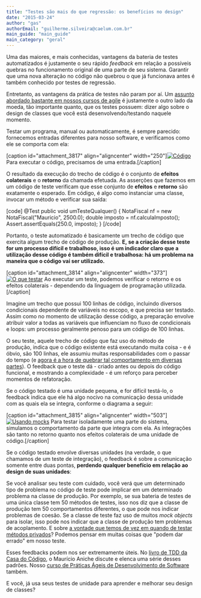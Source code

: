 ```yaml
---
title: "Testes são mais do que regressão: os benefícios no design"
date: "2015-03-24"
author: "gas"
authorEmail: "guilherme.silveira@caelum.com.br"
main_guide: "main_guide"
main_category: "geral"
---
```


Uma das maiores, e mais conhecidas, vantagens da bateria de testes automatizados é justamente o seu rápido _feedback_ em relação a possíveis quebras no funcionamento original de uma parte de seu sistema. Garantir que uma nova alteração no código não quebrou o que já funcionava antes é também conhecido por testes de regressão.

Entretanto, as vantagens da prática de testes não param por aí. Um [assunto abordado bastante em nossos cursos de agile](http://www.caelum.com.br/cursos/agile/) é justamente o outro lado da moeda, tão importante quanto, que os testes possuem: dizer algo sobre o design de classes que você está desenvolvendo/testando naquele momento.

Testar um programa, manual ou automaticamente, é sempre parecido: fornecemos entradas diferentes para nosso software, e verificamos como ele se comporta com ela:

\[caption id="attachment\_3817" align="aligncenter" width="250"\][![Código](https://blog.caelum.com.br/wp-content/uploads/2010/12/qualotamanhodeumteste.png "Codigo")](https://blog.caelum.com.br/wp-content/uploads/2010/12/qualotamanhodeumteste.png) Para executar o código, precisamos de uma entrada.\[/caption\]

O resultado da execução do trecho de código é o conjunto de **efeitos colaterais** e o **retorno** da chamada efetuada. As asserções que fazemos em um código de teste verificam que esse conjunto de **efeitos** e **retorno** são exatamente o esperado. Em código, é algo como instanciar uma classe, invocar um método e verificar sua saída:

\[code\] @Test public void umTesteQualquer() { NotaFiscal nf = new NotaFiscal("Mauricio", 2500.0); double imposto = nf.calculaImposto(); Assert.assertEquals(250.0, imposto); } \[/code\]

Portanto, o teste automatizado é basicamente um trecho de código que exercita algum trecho de código de produção. **E, se a criação desse teste for um processo difícil e trabalhoso, isso é um indicador claro que a utilização desse código é também difícil e trabalhosa: há um problema na maneira que o código vai ser utilizado.**

\[caption id="attachment\_3814" align="aligncenter" width="373"\][![O que testar](https://blog.caelum.com.br/wp-content/uploads/2010/12/qualotamanhodeumteste-1.png "O que testar")](https://blog.caelum.com.br/wp-content/uploads/2010/12/qualotamanhodeumteste-1.png) Ao executar um teste, podemos verificar o retorno e os efeitos colaterais - dependendo da linguagem de programação utilizada.\[/caption\]

Imagine um trecho que possui 100 linhas de código, incluindo diversos condicionais dependente de variáveis no escopo, e que precisa ser testado. Assim como no momento de utilização desse código, a preparação envolve atribuir valor a todas as variáveis que influenciam no fluxo de condicionais e loops: um processo geralmente penoso para um código de 100 linhas.

O seu teste, aquele trecho de código que faz uso do método de produção, indica que o código existente está executando muita coisa - e é óbvio, são 100 linhas, ele assumiu muitas responsabilidades com o passar do tempo (e [agora é a hora de quebrar tal comportamento em diversas partes](https://blog.caelum.com.br/2010/06/28/compondo-seu-comportamento-heranca-chain-of-responsibility-e-interceptors/)). O feedback que o teste dá - criado antes ou depois do código funcional, e mostrando a complexidade - é um reforço para perceber momentos de refatoração.

Se o código testado é uma unidade pequena, e for difícil testá-lo, o feedback indica que ele há algo nocivo na comunicação dessa unidade com as quais ela se integra, conforme o diagrama a seguir:

\[caption id="attachment\_3815" align="aligncenter" width="503"\][![Usando mocks](https://blog.caelum.com.br/wp-content/uploads/2010/12/qualotamanhodeumteste-2.png "Usando mocks")](https://blog.caelum.com.br/wp-content/uploads/2010/12/qualotamanhodeumteste-2.png) Para testar isoladamente uma parte do sistema, simulamos o comportamento da parte que integra com ela. As integrações são tanto no retorno quanto nos efeitos colaterais de uma unidade de código.\[/caption\]

Se o código testado envolve diversas unidades (na verdade, o que chamamos de um teste de integração), o feedback é sobre a comunicação somente entre duas pontas, **perdendo qualquer benefício em relação ao design de suas unidades**:

Se você analisar seu teste com cuidado, você verá que um determinado tipo de problema no código de teste pode implicar em um determinado problema na classe de produção. Por exemplo, se sua bateria de testes de uma única classe tem 50 métodos de testes, isso nos diz que a classe de produção tem 50 comportamentos diferentes, o que pode nos indicar problemas de coesão. Se a classe de teste faz uso de muitos _mock objects_ para isolar, isso pode nos indicar que a classe de produção tem problemas de acoplamento. E sobre [a vontade que temos de vez em quando de testar métodos privados](http://www.aniche.com.br/2010/11/voce-quer-testar-metodos-privados-certeza/)? Podemos pensar em muitas coisas que "podem dar errado" em nosso teste.

Esses feedbacks podem nos ser extremamente úteis. No [livro de TDD da Casa do Código](http://www.casadocodigo.com.br/products/livro-tdd), o Maurício Aniche discute e elenca uma série desses padrões. Nosso [curso de Práticas Ágeis de Desenvolvimento de Software](https://www.caelum.com.br/curso-praticas-ageis/) também.

E você, já usa seus testes de unidade para aprender e melhorar seu design de classes?
